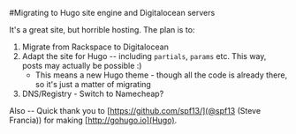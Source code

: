 #Migrating to Hugo site engine and Digitalocean servers

It's a great site, but horrible hosting. The plan is to:

1. Migrate from Rackspace to Digitalocean
2. Adapt the site for Hugo -- including `partials`, `params` etc. This way, posts may actually be possible :)
	* This means a new Hugo theme - though all the code is already there, so it's just a matter of migrating
3. DNS/Registry - Switch to Namecheap?

Also -- Quick thank you to [https://github.com/spf13/](@spf13 (Steve Francia)) for making [http://gohugo.io](Hugo).
